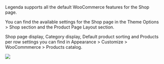 Legenda supports all the default WooCommerce features for the Shop page.

You can find the available settings for the Shop page in the Theme Options > Shop section and the Product Page Layout section.

Shop page display, Category display, Default product sorting and Products per row settings you can find in Appearance > Customize > WooCommmerce > Products catalog.

![](//olya.8theme.com/theme-docs/legenda-docs/docs/imgs/product-catalog-settings.png)